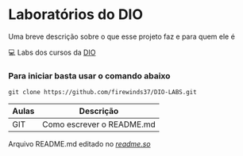 
# Laboratórios do DIO

Uma breve descrição sobre o que esse projeto faz e para quem ele é

💻 Labs dos cursos da [DIO](https://www.dio.me/)

### Para iniciar basta usar o comando abaixo
```
git clone https://github.com/firewinds37/DIO-LABS.git
```
|Aulas|Descrição|
-------|----------
|GIT   | Como escrever o README.md|



Arquivo README.md editado no [*readme.so*](https://readme.so/pt/editor)
